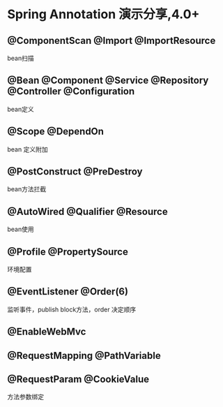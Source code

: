 # Spring Annotation 演示分享,4.0+

##  @ComponentScan @Import @ImportResource
bean扫描

##  @Bean @Component @Service @Repository @Controller @Configuration
bean定义

##  @Scope @DependOn
bean 定义附加
##  @PostConstruct @PreDestroy
bean方法拦截

##  @AutoWired @Qualifier @Resource
bean使用

##  @Profile @PropertySource
环境配置

##  @EventListener @Order(6)
监听事件，publish block方法，order 决定顺序


##  @EnableWebMvc

##  @RequestMapping @PathVariable

##  @RequestParam @CookieValue
方法参数绑定
